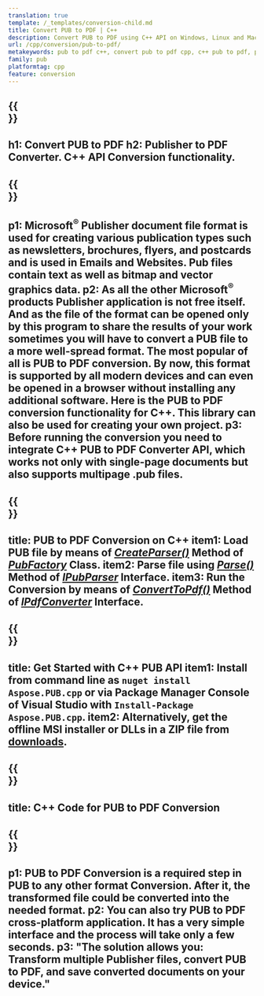 ```yaml
---
translation: true
template: /_templates/conversion-child.md
title: Convert PUB to PDF | C++
description: Convert PUB to PDF using C++ API on Windows, Linux and Mac OS X. Publisher conversion functionality that is easy to integrate into your own solution.
url: /cpp/conversion/pub-to-pdf/
metakeywords: pub to pdf c++, convert pub to pdf cpp, c++ pub to pdf, publisher to pdf c++
family: pub
platformtag: cpp
feature: conversion
---
```


{{<section banner>}}
---
h1: Convert PUB to PDF
h2: Publisher to PDF Converter. С++ API Conversion functionality.
---

{{<section overview>}}
---
p1: Microsoft<sup>&reg;</sup> Publisher document file format is used for creating various publication types such as newsletters, brochures, flyers, and postcards and is used in Emails and Websites. Pub files contain text as well as bitmap and vector graphics data.
p2: As all the other Microsoft<sup>&reg;</sup> products Publisher application is not free itself. And as the file of the format can be opened only by this program to share the results of your work sometimes you will have to convert a PUB file to a more well-spread format. The most popular of all is PUB to PDF conversion. By now, this format is supported by all modern devices and can even be opened in a browser without installing any additional software. Here is the PUB to PDF conversion functionality for C++. This library can also be used for creating your own project.
p3: Before running the conversion you need to integrate C++ PUB to PDF Converter API, which works not only with single-page documents but also supports multipage .pub files.
---

{{<section feature1>}}
---
title: PUB to PDF Conversion on C++
item1: Load PUB file by means of [*CreateParser()*](https://apireference.aspose.com/pub/cpp/class/aspose.pub.pub_factory#a88c04c4c35d45ee8febc7e1554d03c4b) Method of [*PubFactory*](https://apireference.aspose.com/pub/cpp/class/aspose.pub.pub_factory) Class.
item2: Parse file using [*Parse()*](https://apireference.aspose.com/pub/cpp/class/aspose.pub.i_pub_parser#ae9fc7043f382a5b4a7b694f0fe477915) Method of [*IPubParser*](https://apireference.aspose.com/pub/cpp/class/aspose.pub.i_pub_parser) Interface.
item3: Run the Conversion by means of [*ConvertToPdf()*](https://apireference.aspose.com/pub/cpp/class/aspose.pub.i_pdf_converter#acdea381bc8f2a2799e73a039b09ecdb5) Method of [*IPdfConverter*](https://apireference.aspose.com/pub/cpp/class/aspose.pub.i_pdf_converter) Interface.
---

{{<section feature2>}}
---
title: Get Started with C++ PUB API
item1: Install from command line as ```nuget install Aspose.PUB.cpp``` or via Package Manager Console of Visual Studio with ```Install-Package Aspose.PUB.cpp```.
item2: Alternatively, get the offline MSI installer or DLLs in a ZIP file from [downloads](https://downloads.aspose.com/pub/cpp).
---

{{<section codeexample>}}
---
title: C++ Code for PUB to PDF Conversion
---

{{<section summary>}}
---
p1: PUB to PDF Conversion is a required step in PUB to any other format Conversion. After it, the transformed file could be converted into the needed format.
p2: You can also try PUB to PDF cross-platform application. It has a very simple interface and the process will take only a few seconds. 
p3: "The solution allows you: Transform multiple Publisher files, convert PUB to PDF, and save converted documents on your device."
---